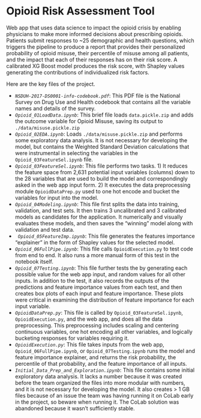 # Opioid Risk Assessment Tool

Web app that uses data science to impact the opioid crisis by enabling physicians to make more informed decisions about prescribing opioids.  Patients submit responses to ~25 demographic and health questions, which triggers the pipeline to produce a report that provides their personalized probability of opioid misuse, their percentile of misuse among all patients, and the impact that each of their responses has on their risk score.  A calibrated XG Boost model produces the risk score, with Shapley values generating the contributions of individualized risk factors.

Here are the key files of the project.

* *`NSDUH-2017-DS0001-info-codebook.pdf`*: This PDF file is the National Survey on Drug Use and Health codebook that contains all the variable names and details of the survey.
* *`Opioid_01LoadData.ipynb`*: This brief file loads `data.pickle.zip` and adds the outcome variable for Opioid Misuse, saving its output to `./data/misuse.pickle.zip`
* *`Opioid_02EDA.ipynb`*:  Loads `./data/misuse.pickle.zip` and performs some exploratory data analysis. It is not necessary for developing the model, but contains the Weighted Standard Deviation calculations that were instrumental in selecting the variables in the `Opioid_03FeatureSel.ipynb` file.
* *`Opioid_03FeatureSel.ipynb`*: This file performs two tasks.  1) It reduces the feature space from 2,631 potential input variables (columns) down to the 28 variables that are used to build the model and correspondingly asked in the web app input form.  2) It executes the data preprocessing module `OpioidDataPrep.py` used to one hot encode and bucket the variables for input into the model.
* *`Opioid_04Modeling.ipynb`*:  This file first splits the data into training, validation, and test sets.  It then trains 3 uncalibrated and 3 calibrated models as candidates for the application.  It numerically and visually evaluates these models, and then saves the “winning” model along with validation and test data.
* *` Opioid_05FeatureImp.ipynb`*:  This file generates the features importance “explainer” in the form of Shapley values for the selected model.
* *`Opioid_06FullPipe.ipynb`*:  This file calls `OpioidExecution.py` to test code from end to end.  It also runs a more manual form of this test in the notebook itself.
* *`Opioid_07Testing.ipynb`*:  This file further tests the by generating each possible value for the web app input, and random values for all other inputs.  In addition to the test, it also records the outputs of the predictions and feature importance values from each test, and then creates box plots of each input and feature importance.  These plots were critical in examining the distribution of feature importance for each input variable.
* *`OpioidDataPrep.py`*:  This file is called by `Opioid_03FeatureSel.ipynb`, `OpioidExecution.py`, and the web app, and does all the data preprocessing.  This preprocessing includes scaling and centering continuous variables, one hot encoding all other variables, and logically bucketing responses for variables requiring it.
* *`OpioidExecution.py`*:  This file takes inputs from the web app, `Opioid_06FullPipe.ipynb`, or `Opioid_07Testing.ipynb` runs the model and feature importance explainer, and returns the risk probability, the percentile of that probability, and the feature importance of all inputs.
* *`Initial_Data_Prep_and_Exploration.ipynb`*: This file contains some initial exploratory data analysis.  It lacks a number because it was created before the team organized the files into more modular with numbers, and it is not necessary for developing the model. It also creates > 1 GB files because of an issue the team was having running it on CoLab early in the project, so beware when running it. The CoLab solution was abandoned because it wasn’t sufficiently stable.